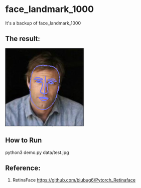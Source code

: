 # face_landmark_1000
It's a backup of face_landmark_1000

## The result:

![result](./data/result.jpg)

## How to Run

python3 demo.py data/test.jpg


## Reference:

1. RetinaFace https://github.com/biubug6/Pytorch_Retinaface



